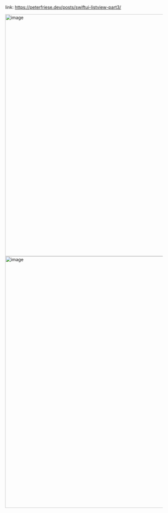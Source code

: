 link: https://peterfriese.dev/posts/swiftui-listview-part3/

<img width="772" alt="image" src="https://user-images.githubusercontent.com/81428296/228147144-bc8cc777-9ad4-47b5-93dc-7577219dfedf.png">
<img width="803" alt="image" src="https://user-images.githubusercontent.com/81428296/228147169-9e0f6f85-de45-4d04-aaa3-22e572ab100c.png">

